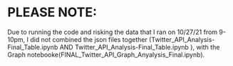 <h1> PLEASE NOTE: </h1>
Due to running the code and risking the data that I ran on 10/27/21 from 9-10pm, I did not combined the json files together (Twitter_API_Analysis-Final_Table.ipynb AND Twitter_API_Analysis-Final_Table.ipynb ), with the Graph notebooke(FINAL_Twitter_API_Graph_Anyalysis_Final.ipynb).
